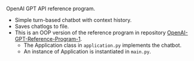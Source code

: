 OpenAI GPT API reference program.
- Simple turn-based chatbot with context history.
- Saves chatlogs to file.
- This is an OOP version of the reference program in repository [OpenAI-GPT-Reference-Program-1](https://github.com/rohingosling/OpenAI-GPT-Reference-Program-1).  
  - The Application class in `application.py` implements the chatbot.
  - An instance of Application is instantiated in `main.py`.
